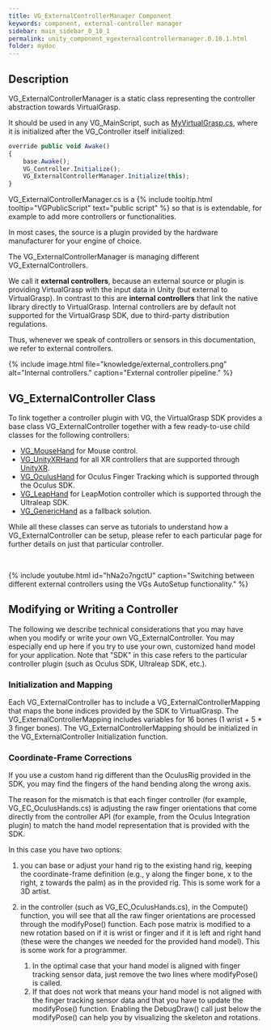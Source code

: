 ```yaml
---
title: VG_ExternalControllerManager Component
keywords: component, external-controller manager
sidebar: main_sidebar_0_10_1
permalink: unity_component_vgexternalcontrollermanager.0.10.1.html
folder: mydoc
---
```


## Description 

VG_ExternalControllerManager is a static class representing the controller abstraction towards VirtualGrasp. 

It should be used in any VG_MainScript, such as [MyVirtualGrasp.cs](unity_component_myvirtualgrasp.0.10.1.html), where it is initialized after the VG_Controller itself initialized:

```js
override public void Awake()
{
    base.Awake();
    VG_Controller.Initialize();
    VG_ExternalControllerManager.Initialize(this);
}
````

VG_ExternalControllerManager.cs is a {% include tooltip.html tooltip="VGPublicScript" text="public script" %} so that is is extendable, for example to add more controllers or functionalities.

In most cases, the source is a plugin provided by the hardware manufacturer for your engine of choice.

The VG_ExternalControllerManager is managing different VG_ExternalControllers. 
<!-- For more background information, please refer to the [Controller](controllers.0.10.1.html) explanation. -->
We call it **external controllers**, because an external source or plugin is providing VirtualGrasp with the input data in Unity (but external to VirtualGrasp). In contrast to this are **internal controllers** that link the native library directly to VirtualGrasp. Internal controllers are by default not supported for the VirtualGrasp SDK, due to third-party distribution regulations.

Thus, whenever we speak of controllers or sensors in this documentation, we refer to external controllers.

{% include image.html file="knowledge/external_controllers.png" alt="Internal controllers." caption="External controller pipeline." %}

## VG_ExternalController Class

To link together a controller plugin with VG, the VirtualGrasp SDK provides a base class 
VG_ExternalController together with a few ready-to-use child classes for the following
controllers:

* [VG_MouseHand](unity_vg_ec_mousehand.0.10.1.html) for Mouse control.
* [VG_UnityXRHand](unity_vg_ec_unityxrhand.0.10.1.html) for all XR controllers that are supported through [UnityXR](https://docs.unity3d.com/Manual/XR.0.10.1.html).
* [VG_OculusHand](unity_vg_ec_oculushand.0.10.1.html) for Oculus Finger Tracking which is supported through the Oculus SDK.
* [VG_LeapHand](unity_vg_ec_leaphand.0.10.1.html) for LeapMotion controller which is supported through the Ultraleap SDK.
* [VG_GenericHand](unity_vg_ec_generichand.0.10.1.html) as a fallback solution.

While all these classes can serve as tutorials to understand how a VG_ExternalController can be setup, please refer to each particular page for further details on just that particular controller.

<br>

{% include youtube.html id="hNa2o7ngctU" caption="Switching between different external controllers using the VGs AutoSetup functionality." %}

## Modifying or Writing a Controller

The following we describe technical considerations that you may have when you modify or write your own VG_ExternalController. You may especially end up here if you try to use your own, customized hand model for your application. Note that "SDK" in this case refers to the particular controller plugin (such as Oculus SDK, Ultraleap SDK, etc.).

### Initialization and Mapping

Each VG_ExternalController has to include a VG_ExternalControllerMapping that maps the bone indices provided by the SDK to VirtualGrasp. The VG_ExternalControllerMapping includes variables for 16 bones (1 wrist + 5 * 3 finger bones). The VG_ExternalControllerMapping should be initialized in the VG_ExternalController Initialization function.

### Coordinate-Frame Corrections

If you use a custom hand rig different than the OculusRig provided in the SDK, you may find the fingers of the hand bending along the wrong axis.

The reason for the mismatch is that each finger controller (for example, VG_EC_OculusHands.cs) is adjusting the raw finger orientations that come directly from the controller API (for example, from the Oculus Integration plugin) to match the hand model representation that is provided with the SDK.

In this case you have two options:

1. you can base or adjust your hand rig to the existing hand rig, keeping the coordinate-frame definition (e.g., y along the finger bone, x to the right, z towards the palm) as in the provided rig. This is some work for a 3D artist.

2. in the controller (such as VG_EC_OculusHands.cs), in the Compute() function, you will see that all the raw finger orientations are processed through the modifyPose() function. Each pose matrix is modified to a new rotation based on if it is wrist or finger and if it is left and right hand (these were the changes we needed for the provided hand model). This is some work for a programmer.

    1. In the optimal case that your hand model is aligned with finger tracking sensor data, just remove the two lines where modifyPose() is called.
    2. If that does not work that means your hand model is not aligned with the finger tracking sensor data and that you have to update the modifyPose() function. Enabling the DebugDraw() call just below the modifyPose() can help you by visualizing the skeleton and rotations.
